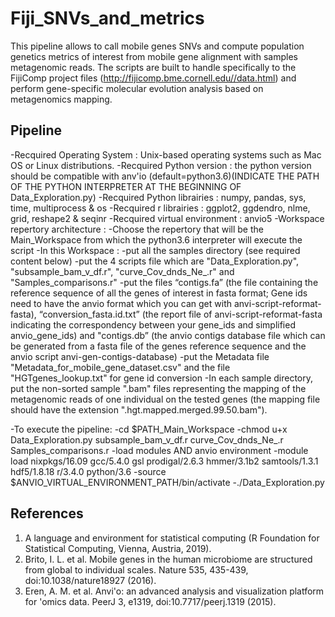 # Fiji_SNVs_and_metrics
This pipeline allows to call mobile genes SNVs and compute population genetics metrics of interest from mobile gene alignment with samples metagenomic reads. The scripts are built to handle specifically to the FijiComp project files (http://fijicomp.bme.cornell.edu//data.html) and perform gene-specific molecular evolution analysis based on metagenomics mapping. 

## Pipeline
-Recquired Operating System : Unix-based operating systems such as Mac OS or Linux distributions.
-Recquired Python version : the python version should be compatible with anv'io (default=python3.6)(INDICATE THE PATH OF THE PYTHON INTERPRETER AT THE BEGINNING OF Data_Exploration.py)
-Recquired Python librairies : numpy, pandas, sys, time, multiprocess & os
-Recquired r librairies : ggplot2, ggdendro, nlme, grid, reshape2 & seqinr
-Recquired virtual environment : anvio5
-Workspace repertory architecture : 
	-Choose the repertory that will be the Main_Workspace from which the python3.6 interpreter will execute the script
	-In this Workspace :
		-put all the samples directory (see required content below)
		-put the 4 scripts file which are "Data_Exploration.py",                        "subsample_bam_v_df.r", "curve_Cov_dnds_Ne_.r" and "Samples_comparisons.r"
		-put the files “contigs.fa” (the file containing the reference sequence of      all the genes of interest in fasta format; Gene ids need to have the anvio      format which you can get with anvi-script-reformat-fasta),                      “conversion_fasta.id.txt” (the report file of anvi-script-reformat-fasta        indicating the correspondency between your gene_ids and simplified              anvio_gene_ids) and "contigs.db” (the anvio contigs database file which        can be generated from a fasta file of the genes reference sequence and           the anvio script anvi-gen-contigs-database)
		-put the Metadata file "Metadata_for_mobile_gene_dataset.csv" and the file      "HGTgenes_lookup.txt" for gene id conversion 
	-In each sample directory, put the non-sorted sample ".bam" files                 representing the mapping of the metagenomic reads of one individual on the     tested genes (the mapping file should have the extension                       ".hgt.mapped.merged.99.50.bam").

-To execute the pipeline:
	-cd $PATH_Main_Workspace
	-chmod u+x Data_Exploration.py subsample_bam_v_df.r curve_Cov_dnds_Ne_.r        Samples_comparisons.r
	-load modules AND anvio environment
		-module load nixpkgs/16.09 gcc/5.4.0 gsl prodigal/2.6.3 hmmer/3.1b2               samtools/1.3.1 hdf5/1.8.18 r/3.4.0 python/3.6
		-source $ANVIO_VIRTUAL_ENVIRONMENT_PATH/bin/activate
	-./Data_Exploration.py

## References
1. A language and environment for statistical computing (R Foundation for Statistical Computing, Vienna, Austria, 2019). 
2. Brito, I. L. et al. Mobile genes in the human microbiome are structured from global to individual scales. Nature 535, 435-439, doi:10.1038/nature18927 (2016).
3. Eren, A. M. et al. Anvi'o: an advanced analysis and visualization platform for 'omics data. PeerJ 3, e1319, doi:10.7717/peerj.1319 (2015).
